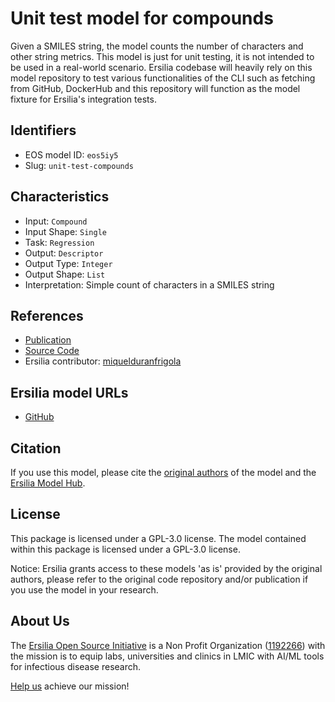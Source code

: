 # Unit test model for compounds

Given a SMILES string, the model counts the number of characters and other string metrics. This model is just for unit testing, it is not intended to be used in a real-world scenario. Ersilia codebase will heavily rely on this model repository to test various functionalities of the CLI such as fetching from GitHub, DockerHub and this repository will function as the model fixture for Ersilia's integration tests.

## Identifiers

* EOS model ID: `eos5iy5`
* Slug: `unit-test-compounds`

## Characteristics

* Input: `Compound`
* Input Shape: `Single`
* Task: `Regression`
* Output: `Descriptor`
* Output Type: `Integer`
* Output Shape: `List`
* Interpretation: Simple count of characters in a SMILES string

## References

* [Publication](https://ersilia.io)
* [Source Code](https://github.com/ersilia-os/ersilia)
* Ersilia contributor: [miquelduranfrigola](https://github.com/miquelduranfrigola)

## Ersilia model URLs
* [GitHub](https://github.com/ersilia-os/eos5iy5)

## Citation

If you use this model, please cite the [original authors](https://ersilia.io) of the model and the [Ersilia Model Hub](https://github.com/ersilia-os/ersilia/blob/master/CITATION.cff).

## License

This package is licensed under a GPL-3.0 license. The model contained within this package is licensed under a GPL-3.0 license.

Notice: Ersilia grants access to these models 'as is' provided by the original authors, please refer to the original code repository and/or publication if you use the model in your research.

## About Us

The [Ersilia Open Source Initiative](https://ersilia.io) is a Non Profit Organization ([1192266](https://register-of-charities.charitycommission.gov.uk/charity-search/-/charity-details/5170657/full-print)) with the mission is to equip labs, universities and clinics in LMIC with AI/ML tools for infectious disease research.

[Help us](https://www.ersilia.io/donate) achieve our mission!